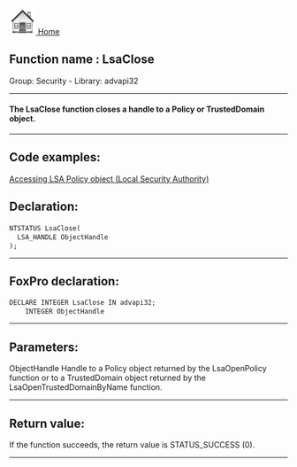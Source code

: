 [<img src="../../images/home.png"> Home ](https://github.com/VFPX/Win32API)  

## Function name : LsaClose
Group: Security - Library: advapi32    
***  


#### The LsaClose function closes a handle to a Policy or TrustedDomain object.
***  


## Code examples:
[Accessing LSA Policy object (Local Security Authority)](../../samples/sample_427.md)  

## Declaration:
```foxpro  
NTSTATUS LsaClose(
  LSA_HANDLE ObjectHandle
);  
```  
***  


## FoxPro declaration:
```foxpro  
DECLARE INTEGER LsaClose IN advapi32;
	INTEGER ObjectHandle  
```  
***  


## Parameters:
ObjectHandle 
Handle to a Policy object returned by the LsaOpenPolicy function or to a TrustedDomain object returned by the LsaOpenTrustedDomainByName function.  
***  


## Return value:
If the function succeeds, the return value is STATUS_SUCCESS (0).  
***  

